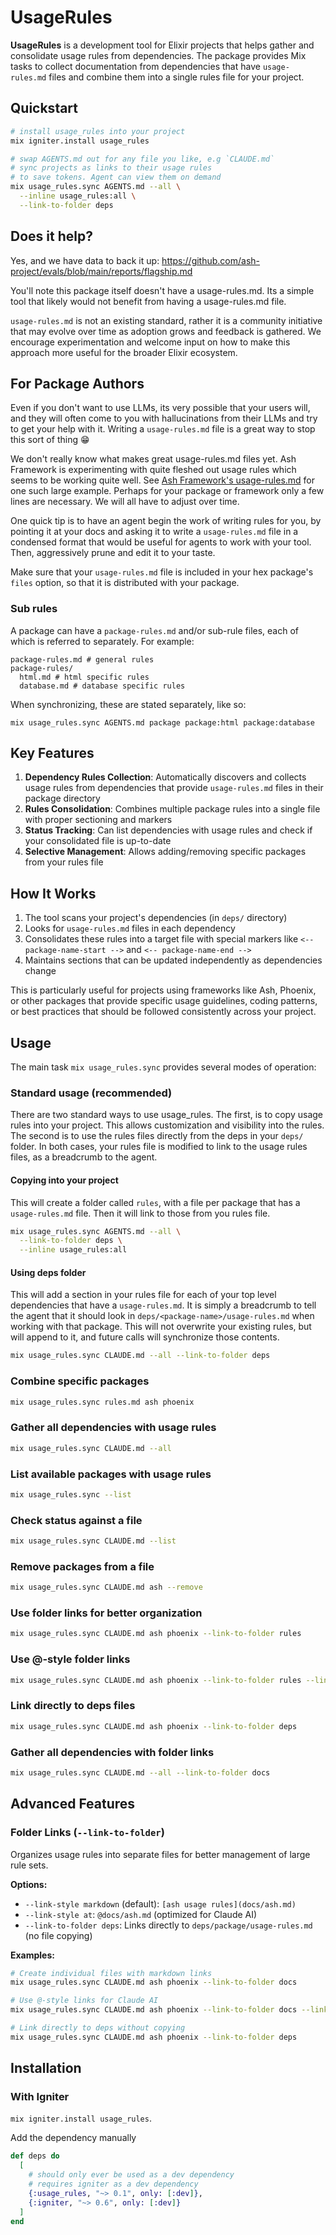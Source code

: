 # UsageRules

**UsageRules** is a development tool for Elixir projects that helps gather and consolidate usage rules from dependencies. The package provides Mix tasks to collect documentation from dependencies that have `usage-rules.md` files and combine them into a single rules file for your project.

## Quickstart

```sh
# install usage_rules into your project
mix igniter.install usage_rules

# swap AGENTS.md out for any file you like, e.g `CLAUDE.md`
# sync projects as links to their usage rules
# to save tokens. Agent can view them on demand
mix usage_rules.sync AGENTS.md --all \
  --inline usage_rules:all \
  --link-to-folder deps
```

## Does it help?

Yes, and we have data to back it up: https://github.com/ash-project/evals/blob/main/reports/flagship.md

You'll note this package itself doesn't have a usage-rules.md. Its a simple tool that likely would not benefit from having a usage-rules.md file.

`usage-rules.md` is not an existing standard, rather it is a community initiative that may evolve over time as adoption grows and feedback is gathered. We encourage experimentation and welcome input on how to make this approach more useful for the broader Elixir ecosystem.

## For Package Authors

Even if you don't want to use LLMs, its very possible that your users will, and they will often come to you with hallucinations from their LLMs and try to get your help with it. Writing a `usage-rules.md` file is a great way to stop this sort of thing 😁

We don't really know what makes great usage-rules.md files yet. Ash Framework is experimenting with quite fleshed out usage rules which seems to be working quite well. See [Ash Framework's usage-rules.md](https://github.com/ash-project/ash/blob/main/usage-rules.md) for one such large example. Perhaps for your package or framework only a few lines are necessary. We will all have to adjust over time.

One quick tip is to have an agent begin the work of writing rules for you, by pointing it at your docs and asking it to write a `usage-rules.md` file in a condensed format that would be useful for agents to work with your tool. Then, aggressively prune and edit it to your taste.

Make sure that your `usage-rules.md` file is included in your hex package's `files` option, so that it is distributed with your package.

### Sub rules

A package can have a `package-rules.md` and/or sub-rule files, each of which is referred to separately.
For example:

```
package-rules.md # general rules
package-rules/
  html.md # html specific rules
  database.md # database specific rules
```

When synchronizing, these are stated separately, like so:

```
mix usage_rules.sync AGENTS.md package package:html package:database
```

## Key Features

1. **Dependency Rules Collection**: Automatically discovers and collects usage rules from dependencies that provide `usage-rules.md` files in their package directory
2. **Rules Consolidation**: Combines multiple package rules into a single file with proper sectioning and markers
3. **Status Tracking**: Can list dependencies with usage rules and check if your consolidated file is up-to-date
4. **Selective Management**: Allows adding/removing specific packages from your rules file

## How It Works

1. The tool scans your project's dependencies (in `deps/` directory)
2. Looks for `usage-rules.md` files in each dependency
3. Consolidates these rules into a target file with special markers like `<-- package-name-start -->` and `<-- package-name-end -->`
4. Maintains sections that can be updated independently as dependencies change

This is particularly useful for projects using frameworks like Ash, Phoenix, or other packages that provide specific usage guidelines, coding patterns, or best practices that should be followed consistently across your project.

## Usage

The main task `mix usage_rules.sync` provides several modes of operation:

### Standard usage (recommended)

There are two standard ways to use usage_rules. The first, is to copy usage rules into your project. This allows customization and visibility into the rules. The second is to use the rules files directly from the deps in your `deps/` folder. In both cases, your rules file is modified to link to the usage rules files, as a breadcrumb to the agent.

#### Copying into your project

This will create a folder called `rules`, with a file per package that has a `usage-rules.md` file. Then it will link
to those from you rules file.

```sh
mix usage_rules.sync AGENTS.md --all \
  --link-to-folder deps \
  --inline usage_rules:all
```

#### Using deps folder

This will add a section in your rules file for each of your top level dependencies that have a `usage-rules.md`. It is
simply a breadcrumb to tell the agent that it should look
in `deps/<package-name>/usage-rules.md` when working with
that package. This will not overwrite your existing rules, but will append to it, and future calls will synchronize those contents.

```sh
mix usage_rules.sync CLAUDE.md --all --link-to-folder deps
```

### Combine specific packages
```sh
mix usage_rules.sync rules.md ash phoenix
```

### Gather all dependencies with usage rules
```sh
mix usage_rules.sync CLAUDE.md --all
```

### List available packages with usage rules
```sh
mix usage_rules.sync --list
```

### Check status against a file
```sh
mix usage_rules.sync CLAUDE.md --list
```

### Remove packages from a file
```sh
mix usage_rules.sync CLAUDE.md ash --remove
```

### Use folder links for better organization
```sh
mix usage_rules.sync CLAUDE.md ash phoenix --link-to-folder rules
```

### Use @-style folder links
```sh
mix usage_rules.sync CLAUDE.md ash phoenix --link-to-folder rules --link-style at
```

### Link directly to deps files
```sh
mix usage_rules.sync CLAUDE.md ash phoenix --link-to-folder deps
```

### Gather all dependencies with folder links
```sh
mix usage_rules.sync CLAUDE.md --all --link-to-folder docs
```

## Advanced Features

### Folder Links (`--link-to-folder`)

Organizes usage rules into separate files for better management of large rule sets.

**Options:**
- `--link-style markdown` (default): `[ash usage rules](docs/ash.md)`
- `--link-style at`: `@docs/ash.md` (optimized for Claude AI)
- `--link-to-folder deps`: Links directly to `deps/package/usage-rules.md` (no file copying)

**Examples:**
```sh
# Create individual files with markdown links
mix usage_rules.sync CLAUDE.md ash phoenix --link-to-folder docs

# Use @-style links for Claude AI
mix usage_rules.sync CLAUDE.md ash phoenix --link-to-folder docs --link-style at

# Link directly to deps without copying
mix usage_rules.sync CLAUDE.md ash phoenix --link-to-folder deps
```

## Installation

### With Igniter

`mix igniter.install usage_rules`.

Add the dependency manually

```elixir
def deps do
  [
    # should only ever be used as a dev dependency
    # requires igniter as a dev dependency
    {:usage_rules, "~> 0.1", only: [:dev]},
    {:igniter, "~> 0.6", only: [:dev]}
  ]
end
```
